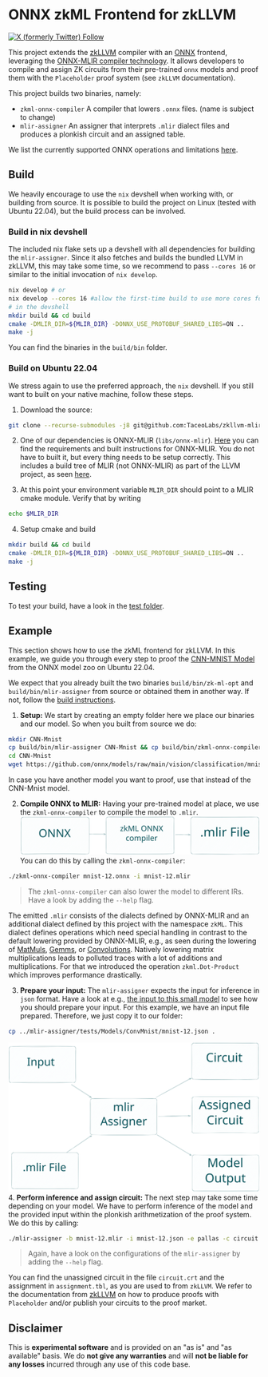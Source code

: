 # ONNX zkML Frontend for zkLLVM

[![X (formerly Twitter) Follow](https://img.shields.io/twitter/follow/TACEO_IO)](https://twitter.com/TACEO_IO)

This project extends the [zkLLVM](https://github.com/NilFoundation/zkLLVM)
compiler with an [ONNX](https://github.com/onnx/onnx#readme) frontend,
leveraging the
[ONNX-MLIR compiler technology](https://github.com/onnx/onnx-mlir). It allows
developers to compile and assign ZK circuits from their pre-trained `onnx`
models and proof them with the `Placeholder` proof system (see `zkLLVM`
documentation).

This project builds two binaries, namely:

- `zkml-onnx-compiler` A compiler that lowers `.onnx` files. (name is subject to
  change)
- `mlir-assigner` An assigner that interprets `.mlir` dialect files and produces a plonkish circuit
  and an assigned table.

We list the currently supported ONNX operations and limitations
[here](mlir-assigner/tests/README.md).

## Build

We heavily encourage to use the `nix` devshell when working with, or building
from source. It is possible to build the project on Linux (tested with Ubuntu
22.04), but the build process can be involved.

### Build in nix devshell

The included nix flake sets up a devshell with all dependencies for building the
`mlir-assigner`. Since it also fetches and builds the bundled LLVM in zkLLVM,
this may take some time, so we recommend to pass `--cores 16` or similar to the
initial invocation of `nix develop`.

```bash
nix develop # or
nix develop --cores 16 #allow the first-time build to use more cores for building the deps
# in the devshell
mkdir build && cd build
cmake -DMLIR_DIR=${MLIR_DIR} -DONNX_USE_PROTOBUF_SHARED_LIBS=ON ..
make -j
```

You can find the binaries in the `build/bin` folder.

### Build on Ubuntu 22.04

We stress again to use the preferred approach, the `nix` devshell. If you
still want to built on your native machine, follow these steps.

1. Download the source:

```bash
git clone --recurse-submodules -j8 git@github.com:TaceoLabs/zkllvm-mlir-assigner.git && cd zkllvm-mlir-assigner
```

2. One of our dependencies is ONNX-MLIR (`libs/onnx-mlir`).
   [Here](https://github.com/onnx/onnx-mlir/tree/a04f518c1b0b8e4971d554c399bb54efc00b81db#setting-up-onnx-mlir-directly)
   you can find the requirements and built instructions for ONNX-MLIR. You do
   not have to built it, but every thing needs to be setup correctly. This
   includes a build tree of MLIR (not ONNX-MLIR) as part of the LLVM project, as
   seen
   [here](https://github.com/onnx/onnx-mlir/blob/a04f518c1b0b8e4971d554c399bb54efc00b81db/docs/BuildOnLinuxOSX.md).

3. At this point your environment variable `MLIR_DIR` should point to a MLIR cmake module. Verify that by writing
```bash
echo $MLIR_DIR
```

4. Setup cmake and build
```bash
mkdir build && cd build
cmake -DMLIR_DIR=${MLIR_DIR} -DONNX_USE_PROTOBUF_SHARED_LIBS=ON ..
make -j 
```

## Testing

To test your build, have a look in the [test folder](mlir-assigner/tests).

## Example

This section shows how to use the zkML frontend for zkLLVM. In this example, we
guide you through every step to proof the
[CNN-MNIST Model](https://github.com/onnx/models/tree/main/vision/classification/mnist)
from the ONNX model zoo on Ubuntu 22.04.

We expect that you already built the two binaries `build/bin/zk-ml-opt` and
`build/bin/mlir-assigner` from source or obtained them in another way. If not,
follow the [build instructions](#build).

1. **Setup:** We start by creating an empty folder here we place our binaries
   and our model. So when you built from source we do:

```bash
mkdir CNN-Mnist
cp build/bin/mlir-assigner CNN-Mnist && cp build/bin/zkml-onnx-compiler CNN-Mnist
cd CNN-Mnist
wget https://github.com/onnx/models/raw/main/vision/classification/mnist/model/mnist-12.onnx
```

In case you have another model you want to proof, use that instead of the
CNN-Mnist model.

2. **Compile ONNX to MLIR:** Having your pre-trained model at place, we use the
   `zkml-onnx-compiler` to compile the model to `.mlir`.
   ![compile](docs/pics/GitHubReadMeStep2.svg) You can do this by calling the
   `zkml-onnx-compiler`:

```bash
./zkml-onnx-compiler mnist-12.onnx -i mnist-12.mlir
```

> The `zkml-onnx-compiler` can also lower the model to different IRs. Have a
> look by adding the `--help` flag.

The emitted `.mlir` consists of the dialects defined by ONNX-MLIR and an
additional dialect defined by this project with the namespace `zkML`. This
dialect defines operations which need special handling in contrast to the
default lowering provided by ONNX-MLIR, e.g., as seen during the lowering of
[MatMuls](https://github.com/onnx/onnx/blob/main/docs/Operators.md#MatMul),
[Gemms](https://github.com/onnx/onnx/blob/main/docs/Operators.md#Gemm), or
[Convolutions](https://github.com/onnx/onnx/blob/main/docs/Operators.md#Conv).
Natively lowering matrix multiplications leads to polluted traces with a lot of
additions and multiplications. For that we introduced the operation
`zkml.Dot-Product` which improves performance drastically.

3. **Prepare your input:** The `mlir-assigner` expects the input for inference
   in `json` format. Have a look at e.g.,
   [the input to this small model](mlir-assigner/tests/Ops/Add/AddSimple.json)
   to see how you should prepare your input. For this example, we have an input
   file prepared. Therefore, we just copy it to our folder:

```bash
cp ../mlir-assigner/tests/Models/ConvMnist/mnist-12.json .
```

![inference](docs/pics/GitHubReadMeStep3.svg) 4. **Perform inference and assign
circuit:** The next step may take some time depending on your model. We have to
perform inference of the model and the provided input within the plonkish
arithmetization of the proof system. We do this by calling:

```bash
./mlir-assigner -b mnist-12.mlir -i mnist-12.json -e pallas -c circuit.crt -t assignment.tbl --print_circuit_output --check
```

> Again, have a look on the configurations of the `mlir-assigner` by adding the
> `--help` flag.

You can find the unassigned circuit in the file `circuit.crt` and the assignment
in `assignment.tbl`, as you are used to from `zkLLVM`. We refer to the
documentation from [zkLLVM](https://github.com/NilFoundation/zkLLVM#usage) on
how to produce proofs with `Placeholder` and/or publish your circuits to the
proof market.

## Disclaimer

This is **experimental software** and is provided on an "as is" and "as
available" basis. We do **not give any warranties** and will **not be liable for
any losses** incurred through any use of this code base.
